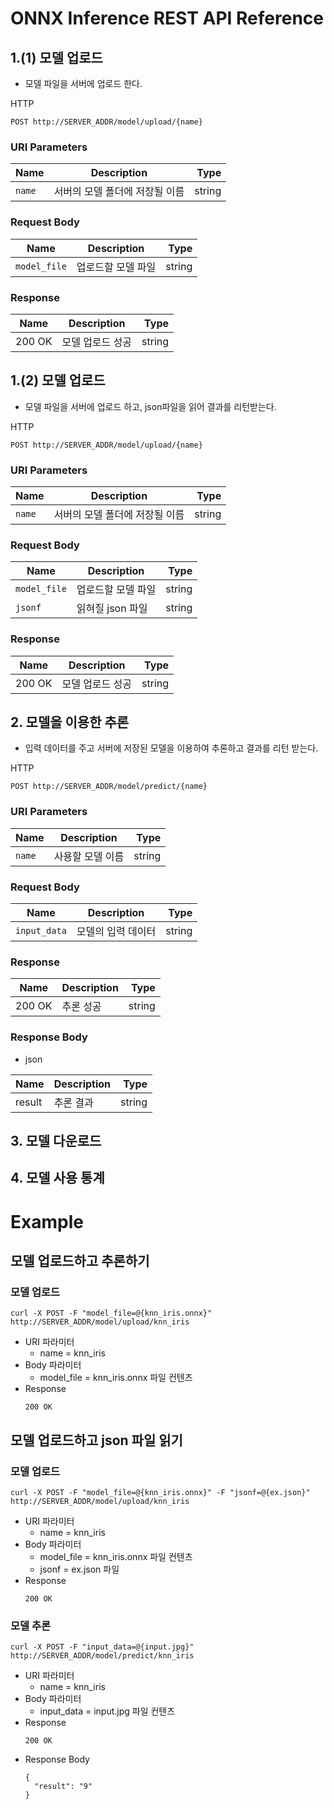 # ONNX Inference REST API Reference


## 1.(1) 모델 업로드
- 모델 파일을 서버에 업로드 한다.

HTTP
```
POST http://SERVER_ADDR/model/upload/{name}
```
### URI Parameters

|          Name          |       Description       |  Type |
|------------------------|-------------------------|-------:|
| <code>name<code>  | 서버의 모델 폴더에 저장될 이름 | string |


### Request Body
|          Name          |       Description       |  Type |
|------------------------|-------------------------|-------:|
| <code>model_file<code>  | 업로드할 모델 파일  | string |

### Response
|          Name          |       Description       |  Type |
|------------------------|-------------------------|-------:|
| 200 OK  | 모델 업로드 성공  | string |
  
## 1.(2) 모델 업로드
- 모델 파일을 서버에 업로드 하고, json파일을 읽어 결과를 리턴받는다.

HTTP
```
POST http://SERVER_ADDR/model/upload/{name}
```
### URI Parameters

|          Name          |       Description       |  Type |
|------------------------|-------------------------|-------:|
| <code>name<code>  | 서버의 모델 폴더에 저장될 이름 | string |


### Request Body
|          Name          |       Description       |  Type |
|------------------------|-------------------------|-------:|
| <code>model_file<code>  | 업로드할 모델 파일  | string |
| <code>jsonf<code>       | 읽혀질 json 파일  | string |

### Response
|          Name          |       Description       |  Type |
|------------------------|-------------------------|-------:|
| 200 OK  | 모델 업로드 성공  | string |


## 2. 모델을 이용한 추론
- 입력 데이터를 주고 서버에 저장된 모델을 이용하여 추론하고 결과를 리턴 받는다.

HTTP
```
POST http://SERVER_ADDR/model/predict/{name}
```

### URI Parameters

|          Name          |       Description       |  Type |
|------------------------|-------------------------|-------:|
| <code>name<code>  | 사용할 모델 이름 | string |


### Request Body
|          Name          |       Description       |  Type |
|------------------------|-------------------------|-------:|
| <code>input_data<code>  | 모델의 입력 데이터  | string |

### Response
|          Name          |       Description       |  Type |
|------------------------|-------------------------|-------:|
| 200 OK  | 추론 성공  | string |

### Response Body
- json

|          Name          |       Description       |  Type |
|------------------------|-------------------------|-------:|
| result  | 추론 결과  | string |

## 3. 모델 다운로드

## 4. 모델 사용 통계

# Example

## 모델 업로드하고 추론하기
### 모델 업로드
```
curl -X POST -F "model_file=@{knn_iris.onnx}" http://SERVER_ADDR/model/upload/knn_iris
``` 
- URI 파라미터
  - name = knn_iris
- Body 파라미터
  - model_file = knn_iris.onnx 파일 컨텐츠 
- Response
  ```
  200 OK
  ```
  
## 모델 업로드하고 json 파일 읽기
### 모델 업로드
```
curl -X POST -F "model_file=@{knn_iris.onnx}" -F "jsonf=@{ex.json}" http://SERVER_ADDR/model/upload/knn_iris
``` 
- URI 파라미터
  - name = knn_iris
- Body 파라미터
  - model_file = knn_iris.onnx 파일 컨텐츠 
  - jsonf = ex.json 파일
- Response
  ```
  200 OK
  ```
  
### 모델 추론
```
curl -X POST -F "input_data=@{input.jpg}" http://SERVER_ADDR/model/predict/knn_iris
```
- URI 파라미터
  - name = knn_iris
- Body 파라미터
  - input_data = input.jpg 파일 컨텐츠
- Response
  ```
  200 OK
  ```
- Response Body
  ```
  {
    "result": "9"
  }
  ```

